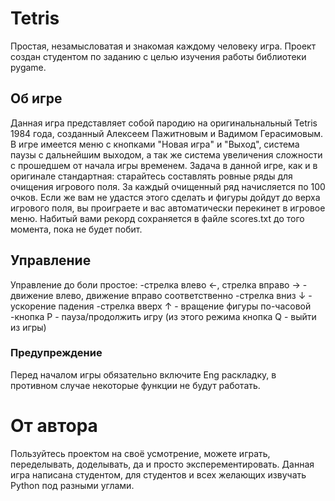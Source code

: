 # Tetris
Простая, незамысловатая и знакомая каждому человеку игра. Проект создан студентом по заданию с целью изучения работы библиотеки pygame.

## Об игре
Данная игра представляет собой пародию на оригинальнальный Tetris 1984 года, созданный Алексеем Пажитновым и Вадимом Герасимовым.
В игре имеется меню с кнопками "Новая игра" и "Выход", система паузы с дальнейшим выходом, а так же система увеличения сложности с прошедшем от начала игры временем.
Задача в данной игре, как и в оригинале стандартная: старайтесь составлять ровные ряды для очищения игрового поля. За каждый очищенный ряд начисляется по 100 очков. Если же вам не удастся этого сделать и фигуры дойдут до верха игрового поля, вы проиграете и вас автоматически перекинет в игровое меню. Набитый вами рекорд сохраняется в файле scores.txt
до того момента, пока не будет побит.

## Управление
Управление до боли простое:
-стрелка влево ←, стрелка вправо → - движение влево, движение вправо соответственно
-стрелка вниз ↓ - ускорение падения
-стрелка вверх ↑ - вращение фигуры по-часовой
-кнопка P - пауза/продолжить игру (из этого режима кнопка Q - выйти из игры)

### Предупреждение
Перед началом игры обязательно включите Eng раскладку, в противном случае некоторые функции не будут работать.

# От автора
Пользуйтесь проектом на своё усмотрение, можете играть, переделывать, доделывать, да и просто эксперементировать.
Данная игра написана студентом, для студентов и всех желающих извучать Python под разными углами.
